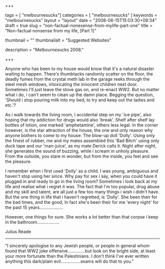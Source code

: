 
+++

tags = [ "melbournesucks"]
categories = [ "melbournesucks" ]
keywords = "melbournesucks"
layout = "layout"
date = "2008-06-15T15:03:30+09:34"
draft = true
slug = "non-factual-nonesense-from-mylife-part-one"
title = "Non-factual nonsense from my life, [Part 1]"

thumbnail = ""
thumbnailalt = "Suggested Websites"

description = "Melbournesucks 2008."

+++

Anyone who has been to my house would know that it's a natural disaster waiting to happen. There's thumbtacks randomly scatter on the floor, the deadly fumes from the crystal meth lab in the garage reeks through the steel mesh windows, intoxicating the innocent children next door. Sometimes I'll just leave the stove gas on, and re-enact WW2. But no matter what i do, i can't seem to clean up the damn place. Begging the question, 'Should i stop pouring milk into my bed, to try and keep out the ladies and etc.'?

As i walk towards the living room, I accidental step on my 'ice pipe', also hoping that my addiction for drugs would also 'break'. Shelf after shelf lay bottles of lotion, one marked 'amphetamine', others less legal. In the corner however, is the star attraction of the house, the one and only reason why anyone bothers to come to my house: The blow-up doll 'Dolly'. Using only the finest of rubber, me and my mates assembled this 'Bad Bitch' using only duck tape and our 'man-juice', as my mate Derick calls it. Night after night, she generates the sound of buzzing, while i scream in unholy pleasure. From the outside, you stare in wonder, but from the inside, you feel and see the pleasure.

I remember when i first used 'Dolly' as a child. I was young, ambiguous and haven't stop using her since. Why pay for sex i say, when you could have it plugged in and ready to go in the living room? Sometimes i look back at my life and realise what i regret it was. The fact that I'm too popular, drug abuse and my skill and talent, are all just a few too many things i wish i didn't have. But the one thing in life that i haven't regretted, is 'Dolly'. She been their for the bad times, and the good, In fact she's been their for me 'every night' for the past 15 years...................

However, one things for sure. She works a lot better than that corpse i keep in the bathroom..................

Julius Reade
_______________________________________

"I sincerely apologise to any Jewish people, or people in general whom found that WW2 joke offensive..............but look on the bright side, at least your more fortunate than the Palestinians. I don't think I've ever written anything this dark/plain evil................exams will do that to you." 

